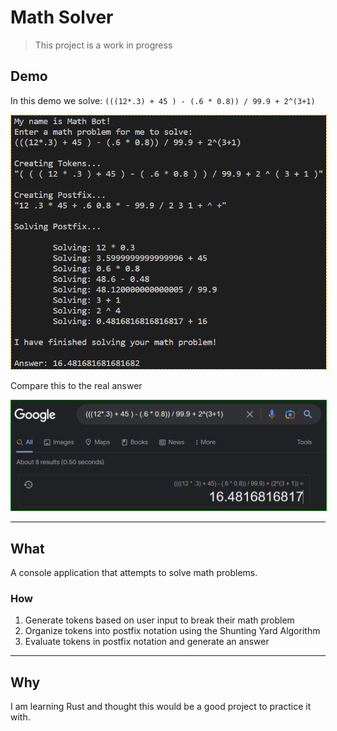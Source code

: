 # Math Solver

> This project is a work in progress

## Demo

In this demo we solve: `(((12*.3) + 45 ) - (.6 * 0.8)) / 99.9 + 2^(3+1)`

<img src="./images/demo.png" style="border: 1px dashed orange">

Compare this to the real answer

<img src="./images/demo_verify.png"  style="border: 1px solid green">

---

## What

A console application that attempts to solve math problems.

### How

1. Generate tokens based on user input to break their math problem
2. Organize tokens into postfix notation using the Shunting Yard Algorithm
3. Evaluate tokens in postfix notation and generate an answer

---

## Why

I am learning Rust and thought this would be a good project to practice it with.
